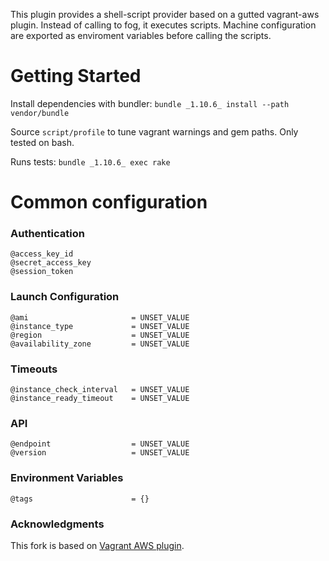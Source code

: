 This plugin provides a shell-script provider based on a gutted
vagrant-aws plugin.  Instead of calling to fog, it executes scripts.
Machine configuration are exported as enviroment variables before
calling the scripts.

# Getting Started
Install dependencies with bundler: `bundle _1.10.6_ install --path vendor/bundle`

Source `script/profile` to tune vagrant warnings and gem paths.  Only
tested on bash.

Runs tests: `bundle _1.10.6_ exec rake`

# Common configuration

### Authentication
    @access_key_id
    @secret_access_key
    @session_token

### Launch Configuration
    @ami                       = UNSET_VALUE
    @instance_type             = UNSET_VALUE
    @region                    = UNSET_VALUE
    @availability_zone         = UNSET_VALUE

### Timeouts
    @instance_check_interval   = UNSET_VALUE
    @instance_ready_timeout    = UNSET_VALUE

### API
    @endpoint                  = UNSET_VALUE
    @version                   = UNSET_VALUE

### Environment Variables
    @tags                      = {}

### Acknowledgments

This fork is based on [Vagrant AWS plugin](https://github.com/mitchellh/vagrant-aws).
